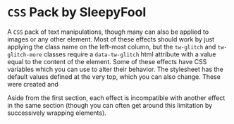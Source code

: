 # `CSS` Pack by SleepyFool

A `CSS` pack of text manipulations, though many can also be applied to images or any other element. Most of these effects should work by just applying the class name on the left-most column, but the `tw-glitch` and `tw-glitch-more` classes require a `data-tw-glitch` html attribute with a value equal to the content of the element. Some of these effects have CSS variables which you can use to alter their behavior. The stylesheet has the default values defined at the very top, which you can also change. These were created and

Aside from the first section, each effect is incompatible with another effect in the same section (though you can often get around this limitation by successively wrapping elements).
